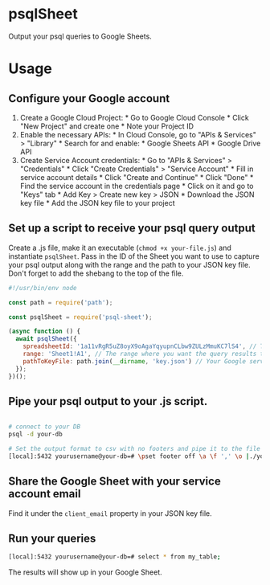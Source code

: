 # psqlSheet

Output your psql queries to Google Sheets.

# Usage

## Configure your Google account

  1.  Create a Google Cloud Project:
    * Go to Google Cloud Console
    * Click "New Project" and create one
    * Note your Project ID
  2.  Enable the necessary APIs:
    * In Cloud Console, go to "APIs & Services" > "Library"
    * Search for and enable:
    * Google Sheets API
    * Google Drive API
  3.  Create Service Account credentials:
    * Go to "APIs & Services" > "Credentials"
    * Click "Create Credentials" > "Service Account"
    * Fill in service account details
    * Click "Create and Continue"
    * Click "Done"
    * Find the service account in the credentials page
    * Click on it and go to "Keys" tab
    * Add Key > Create new key > JSON
    * Download the JSON key file
    * Add the JSON key file to your project

## Set up a script to receive your psql query output

Create a .js file, make it an executable (`chmod +x your-file.js`) and instantiate `psqlSheet`.  Pass in the ID of the Sheet you want to use to capture your psql output along with the range and the path to your JSON key file.  Don't forget to add the shebang to the top of the file.

```javascript
#!/usr/bin/env node

const path = require('path');

const psqlSheet = require('psql-sheet');

(async function () {
  await psqlSheet({
    spreadsheetId: '1a11vRgR5uZ8oyX9oAgaYqyupnCLbw9ZULzMmuKC7lS4', // The ID of your Google Sheet
    range: 'Sheet1!A1', // The range where you want the query results to populate.
    pathToKeyFile: path.join(__dirname, 'key.json') // Your Google service account credentials.
  });
})();
```

## Pipe your psql output to your .js script.

```bash

# connect to your DB
psql -d your-db

# Set the output format to csv with no footers and pipe it to the file you just created.
[local]:5432 yourusername@your-db=# \pset footer off \a \f ',' \o |./your-file.js

```

## Share the Google Sheet with your service account email

Find it under the `client_email` property in your JSON key file.

## Run your queries

```bash
[local]:5432 yourusername@your-db=# select * from my_table;
```

The results will show up in your Google Sheet.
